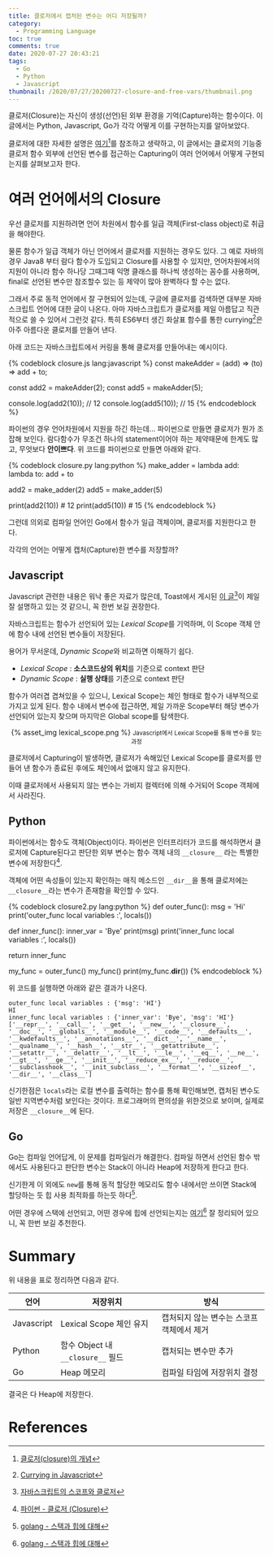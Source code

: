```yaml
---
title: 클로저에서 캡처된 변수는 어디 저장될까?
category:
  - Programming Language
toc: true
comments: true
date: 2020-07-27 20:43:21
tags:
  - Go
  - Python
  - Javascript
thumbnail: /2020/07/27/20200727-closure-and-free-vars/thumbnail.png
---
```


클로저(Closure)는 자신이 생성(선언)된 외부 환경을 기억(Capture)하는 함수이다. 이 글에서는 Python, Javascript, Go가 각각 어떻게 이를 구현하는지를 알아보았다. 

<!--More-->

클로저에 대한 자세한 설명은 [여기](https://poiemaweb.com/js-closure)[^1]를 참조하고 생략하고, 이 글에서는 클로저의 기능중 클로저 함수 외부에 선언된 변수를 접근하는 Capturing이 여러 언어에서 어떻게 구현되는지를 살펴보고자 한다.

# 여러 언어에서의 Closure

우선 클로저를 지원하려면 언어 차원에서 함수를 일급 객체(First-class object)로 취급을 해야한다. 

물론 함수가 일급 객체가 아닌 언어에서 클로저를 지원하는 경우도 있다. 그 예로 자바의 경우 Java8 부터 람다 함수가 도입되고 Closure를 사용할 수 있지만, 언어차원에서의 지원이 아니라 함수 하나당 그때그때 익명 클래스를 하나씩 생성하는 꼼수를 사용하며, final로 선언된 변수만 참조할수 있는 등 제약이 많아 완벽하다 할 수는 없다. 

그래서 주로 동적 언어에서 잘 구현되어 있는데, 구글에 클로저를 검색하면 대부분 자바스크립트 언어에 대한 글이 나온다.
아마 자바스크립트가 클로저를 제일 아름답고 직관적으로 쓸 수 있어서 그런것 같다. 특히 ES6부터 생긴 화살표 함수를 통한 currying[^2]은 아주 아름다운 클로저를 만들어 낸다.

아래 코드는 자바스크립트에서 커링을 통해 클로저를 만들어내는 예시이다. 

{% codeblock closure.js lang:javascript %}
const makeAdder = (add) => (to) => add + to;

const add2 = makeAdder(2);
const add5 = makeAdder(5);

console.log(add2(10)); // 12
console.log(add5(10)); // 15
{% endcodeblock %}

파이썬의 경우 언어차원에서 지원을 하긴 하는데... 파이썬으로 만들면 클로저가 뭔가 조잡해 보인다. 람다함수가 무조건 하나의 statement이어야 하는 제약때문에 한계도 많고, 무엇보다 **안이쁘다**. 위 코드를 파이썬으로 만들면 아래와 같다.

{% codeblock closure.py lang:python %}
make_adder = lambda add: lambda to: add + to

add2 = make_adder(2)
add5 = make_adder(5)

print(add2(10)) # 12
print(add5(10)) # 15
{% endcodeblock %}

그런데 의외로 컴파일 언어인 Go에서 함수가 일급 객체이며, 클로저를 지원한다고 한다.

각각의 언어는 어떻게 캡처(Capture)한 변수를 저장할까?

## Javascript
Javascript 관련한 내용은 워낙 좋은 자료가 많은데, Toast에서 게시된 [이 글](https://meetup.toast.com/posts/86)[^3]이 제일 잘 설명하고 있는 것 같으니, 꼭 한번 보길 권장한다.

자바스크립트는 함수가 선언되어 있는 *Lexical Scope*를 기억하며, 이 Scope 객체 안에 함수 내에 선언된 변수들이 저장된다. 

용어가 무서운데, *Dynamic Scope*와 비교하면 이해하기 쉽다.

- *Lexical Scope* : **소스코드상의 위치**를 기준으로 context 판단
- *Dynamic Scope* : **실행 상태**를 기준으로 context 판단

함수가 여러겹 겹쳐있을 수 있으니, Lexical Scope는 체인 형태로 함수가 내부적으로 가지고 있게 된다. 함수 내에서 변수에 접근하면, 제일 가까운 Scope부터 해당 변수가 선언되어 있는지 찾으며 마지막은 Global scope를 탐색한다.

<center>
  {% asset_img lexical_scope.png %}
  <small>
    Javascript에서 Lexical Scope를 통해 변수를 찾는 과정
  </small>
</center>

클로저에서 Capturing이 발생하면, 클로저가 속해있던 Lexical Scope를 클로저를 만들어 낸 함수가 종료된 후에도 체인에서 없애지 않고 유지한다. 

이때 클로저에서 사용되지 않는 변수는 가비지 컬렉터에 의해 수거되어 Scope 객체에서 사라진다.

## Python
파이썬에서는 함수도 객체(Object)이다. 파이썬은 인터프리터가 코드를 해석하면서 클로저에 Capture된다고 판단한 외부 변수는 함수 객체 내의 `__closure__` 라는 특별한 변수에 저장한다[^4].

객체에 어떤 속성들이 있는지 확인하는 매직 메소드인 `__dir__`을 통해 클로저에는 `__closure__`라는 변수가 존재함을 확인할 수 있다.

{% codeblock closure2.py lang:python %}
def outer_func(): 
  msg = 'Hi'
  print('outer_func local variables :', locals())

  def inner_func():
    inner_var = 'Bye'
    print(msg)
    print('inner_func local variables :', locals())

  return inner_func

my_func = outer_func()
my_func()
print(my_func.__dir__())
{% endcodeblock %}

위 코드를 실행하면 아래와 같은 결과가 나온다.

```
outer_func local variables : {'msg': 'HI'}
HI
inner_func local variables : {'inner_var': 'Bye', 'msg': 'HI'}
['__repr__', '__call__', '__get__', '__new__', '__closure__', '__doc__', '__globals__', '__module__', '__code__', '__defaults__', '__kwdefaults__', '__annotations__', '__dict__', '__name__', '__qualname__', '__hash__', '__str__', '__getattribute__', '__setattr__', '__delattr__', '__lt__', '__le__', '__eq__', '__ne__', '__gt__', '__ge__', '__init__', '__reduce_ex__', '__reduce__', '__subclasshook__', '__init_subclass__', '__format__', '__sizeof__', '__dir__', '__class__']
```

신기한점은 `locals`라는 로컬 변수를 출력하는 함수를 통해 확인해보면, 캡처된 변수도 일반 지역변수처럼 보인다는 것이다. 프로그래머의 편의성을 위한것으로 보이며, 실제로 저장은 `__closure__`에 된다.

## Go
Go는 컴파일 언어답게, 이 문제를 컴파일러가 해결한다. 컴파일 하면서 선언된 함수 밖에서도 사용된다고 판단한 변수는 Stack이 아니라 Heap에 저장하게 한다고 한다. 

신기한게 이 외에도 `new`를 통해 동적 할당한 메모리도 함수 내에서만 쓰이면 Stack에 할당하는 듯 힙 사용 최적화를 하는듯 하다[^5]. 

어떤 경우에 스택에 선언되고, 어떤 경우에 힙에 선언되는지는 [여기](https://jacking75.github.io/go_stackheap/)[^5] 잘 정리되어 있으니, 꼭 한번 보길 추천한다. 

# Summary

위 내용을 표로 정리하면 다음과 같다.

|언어|저장위치|방식|
|-----|-----|-----|
|Javascript|Lexical Scope 체인 유지|캡처되지 않는 변수는 스코프 객체에서 제거|
|Python|함수 Object 내 `__closure__` 필드|캡처되는 변수만 추가|
|Go|Heap 메모리|컴파일 타임에 저장위치 결정|

결국은 다 Heap에 저장한다.

# References

[^1]: [클로저(closure)의 개념](https://poiemaweb.com/js-closure)
[^2]: [Currying in Javascript](https://dev-momo.tistory.com/entry/Currying-in-Javascript)
[^3]: [자바스크립트의 스코프와 클로저](https://meetup.toast.com/posts/86)
[^4]: [파이썬 - 클로저 (Closure)](http://schoolofweb.net/blog/posts/파이썬-클로저-closure/)
[^5]: [golang - 스택과 힙에 대해](https://jacking75.github.io/go_stackheap/)